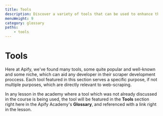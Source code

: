 ```yaml
---
title: Tools
description: Discover a variety of tools that can be used to enhance the scraper development process, or even unlock doors to new scraping possibilities.
menuWeight: 9
category: glossary
paths:
    - tools
---
```


# [](#tools) Tools

Here at Apify, we've found many tools, some quite popular and well-known and some niche, which can aid any developer in their scraper development proccess. Each tool featured in this section serves a specific purpose, if not multiple purposes, which are directly relevant to web-scraping.

In any lesson in the academy where a tool which was not already discussed in the course is being used, the tool will be featured in the **Tools** section right here in the Apify Academy's **Glossary**, and referenced with a link right in the lesson.
